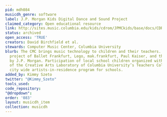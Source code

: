 ```yaml
---
pid: mdh084
musicdh_genre: software
label: J.P. Morgan Kids Digital Dance and Sound Project
claimed_category: Open educational resource
link: http://sites.music.columbia.edu/kids/cdrom/JPMCkids/base/docs/CDROM/CDROMindex.html
status: archived
open_access: 'TRUE'
creators: David Birchfield et al.
stewards: Computer Music Center, Columbia University
blurb: The CMC brings music technology to children and their teachers. A collaborative
  project of Ballet Frankfurt, Lego, mak.frankfurt, Paul Kaiser, and the CMC. Sponsored
  by J.P. Morgan. Participation of local school children organized with the collaboration
  of the Creative Arts Laboratory of Columbia University’s Teachers College and its
  city wide artists-in-residence program for schools.
added_by: Kimmy Szeto
twitter: "@Kimmy_Szeto"
tools_used: 
code_repository: 
"@dropdown": 
order: '083'
layout: musicdh_item
collection: musicdh
---
```

